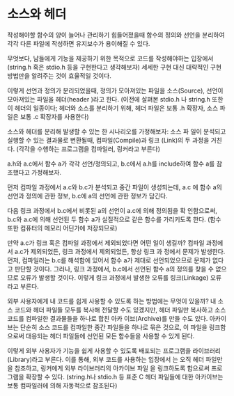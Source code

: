 # 소스와 헤더

작성해야할 함수의 양이 늘어나 관리하기 힘들어졌을때 함수의 정의와 선언을
분리하여 각각 다른 파일에 작성하면 유지보수가 용이해질 수 있다.

무엇보다, 남들에게 기능을 제공하기 위한 목적으로 코드를 작성해야하는
입장에서(string.h 혹은 stdio.h 등을 구현한다고 생각해보자) 세세한 구현
대신 대략적인 구현 방법만을 알려주는 것이 효율적일 것이다.

이렇게 선언과 정의가 분리되었을때, 정의가 모아져있는 파일을 소스(Source),
선언이 모아져있는 파일을 헤더(header )라고 한다. (이전에 살펴본 stdio.h
나 string.h 또한 이 헤더의 일종이다; 헤더와 소스를 분리하기 위해, 헤더
파일은 보통 .h 확장자, 소스 파일은 보통 .c 확장자를 사용한다)

소스와 헤더를 분리해 발생할 수 있는 한 시나리오를 가정해보자: 소스 파
일이 분석되고 실행할 수 있는 결과물로 변환될때, 컴파일(Compile)과 링크
(Link)의 두 과정을 거친다. (각각을 수행하는 프로그램을 컴파일러, 링커라고
부른다)

a.h와 a.c에서 함수 a가 각각 선언/정의되고, b.c에서 a.h를 include하여
함수 a를 참조했다고 가정해보자.

먼저 컴파일 과정에서 a.c와 b.c가 분석되고 중간 파일이 생성되는데, a.c
에 함수 a의 선언과 정의에 관한 정보, b.c에 a의 선언에 관한 정보가 담긴다.

다음 링크 과정에서 b.c에서 비롯된 a의 선언이 a.c에 의해 정의됨을 확
인함으로써, b.c와 a.c에 의해 선언된 두 함수 a가 실질적으로 같은 함수를
가리키도록 한다. (함수 또한 컴퓨터의 메모리 어딘가에 저장되므로)

만약 a.c가 링크 혹은 컴파일 과정에서 제외되었다면 어떤 일이 생길까?
컴파일 과정에서 a.c가 제외되었든, 링크 과정에서 제외되었든, 항상 링크 과
정에서 문제가 발생한다. 먼저, 컴파일러는 b.c를 해석함에 있어서 함수 a가
제대로 선언되었으므로 문제가 없다고 판단할 것이다. 그러나, 링크 과정에서,
b.c에서 선언된 함수 a의 정의를 찾을 수 없으므로 오류가 발생할 것이다.
이렇게 링크 과정에서 발생한 오류를 링크(Linkage) 오류라고 부른다.

외부 사용자에게 내 코드를 쉽게 사용할 수 있도록 하는 방법에는 무엇이
있을까? 내 소스 코드와 헤더 파일들 모두를 복사해 전달할 수도 있겠지만,
헤더 파일만 복사하고 소스 코드를 컴파일한 결과물들을 하나로 합친 아카
이브(Archive)를 만들 수도 있다. 아카이브는 단순히 소스 코드를 컴파일한
중간 파일들을 하나로 묶은 것으로, 이 파일을 링크함으로써 대응되는 헤더
파일들에 선언된 모든 함수들을 사용할 수 있게 된다.

이렇게 외부 사용자가 기능을 쉽게 사용할 수 있도록 배포되는 프로그램을
라이브러리(Library)라고 부른다. 이를 통해, 외부 코드를 사용하는 입장에서
는 오직 헤더 파일만을 참조하고, 링커에게 외부 라이브러리의 아카이브 파일
을 링크하도록 함으로써 프로그램을 확장할 수 있다. (string.h나 stdio.h
등 표준 C 헤더 파일들에 대한 아카이브는 보통 컴파일러에 의해 자동적으로
참조된다)